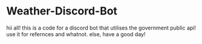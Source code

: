 # Weather-Discord-Bot

hii all! this is a code for a discord bot that utilises the government public api! 
use it for refernces and whatnot. else, have a good day!
